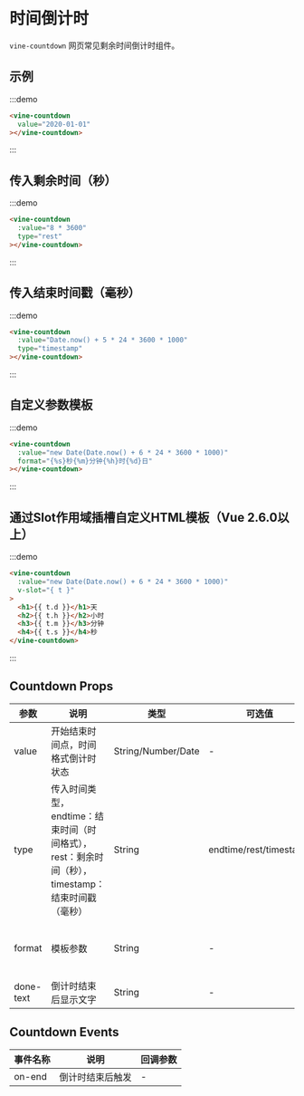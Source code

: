 # 时间倒计时

`vine-countdown` 网页常见剩余时间倒计时组件。

## 示例

:::demo
```html
<vine-countdown
  value="2020-01-01"
></vine-countdown>
```
:::

## 传入剩余时间（秒）

:::demo
```html
<vine-countdown
  :value="8 * 3600"
  type="rest"
></vine-countdown>
```
:::

## 传入结束时间戳（毫秒）

:::demo
```html
<vine-countdown
  :value="Date.now() + 5 * 24 * 3600 * 1000"
  type="timestamp"
></vine-countdown>
```
:::

## 自定义参数模板

:::demo
```html
<vine-countdown
  :value="new Date(Date.now() + 6 * 24 * 3600 * 1000)"
  format="{%s}秒{%m}分钟{%h}时{%d}日"
></vine-countdown>
```
:::

## 通过Slot作用域插槽自定义HTML模板（Vue 2.6.0以上）

:::demo
```html
<vine-countdown
  :value="new Date(Date.now() + 6 * 24 * 3600 * 1000)"
  v-slot="{ t }"
>
  <h1>{{ t.d }}</h1>天
  <h2>{{ t.h }}</h2>小时
  <h3>{{ t.m }}</h3>分钟
  <h4>{{ t.s }}</h4>秒
</vine-countdown>
```
:::

## Countdown Props

| 参数 | 说明 | 类型 | 可选值 | 默认值 |
|------|------|------|------|------|
| value | 开始结束时间点，时间格式倒计时状态 | String/Number/Date | - | Date.now() |
| type | 传入时间类型，endtime：结束时间（时间格式），rest：剩余时间（秒），timestamp：结束时间戳（毫秒） | String | endtime/rest/timestamp | endtime |
| format | 模板参数 | String | - | {%d}天{%h}时{%m}分{%s}秒 |
| done-text | 倒计时结束后显示文字 | String | - | 已结束 |

## Countdown Events

| 事件名称 | 说明 |	回调参数 |
|------|------|------|
| on-end | 倒计时结束后触发 | - |


<script>
export default {
  data () {
    return {
    }
  }
}
</script>

